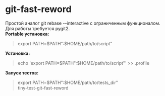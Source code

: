 # git-fast-reword
Простой аналог git rebase --interactive с ограниченным функционалом. 
Для работы требуется pygit2.  
**Portable установка:**  
> export PATH=$PATH":$HOME/path/to/script"  

**Установка:**  
> echo 'export PATH=$PATH":$HOME/path/to/script"' >> .profile  

**Запуск тестов:**
> export PATH=$PATH":$HOME/path/to/tests_dir"  
> tiny-test-git-fast-reword  
